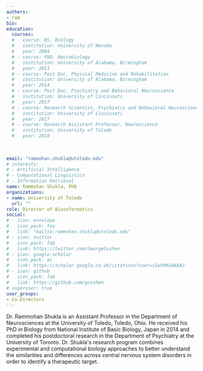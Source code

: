 ```yaml
---
authors:
- ram
bio: 
education:
  courses:
  # - course: BS, Biology
  #   institution: University of Nevada
  #   year: 2004
  # - course: PhD, Neurobiology
  #   institution: University of Alabama, Birmingham
  #   year: 2011
  # - course: Post Doc, Physical Medicine and Rehabilitation
  #   institution: University of Alabama, Birmingham
  #   year: 2014
  # - course: Post Doc, Psychiatry and Behavioral Neuroscience
  #   institution: University of Cincinnati
  #   year: 2017
  # - course: Research Scientist, Psychiatry and Behavioral Neuroscience
  #   institution: University of Cincinnati
  #   year: 2017
  # - course: Research Assistant Professor, Neuroscience
  #   institution: University of Toledo
  #   year: 2018
    
    
    
email: "rammohan.shukla@utoledo.edu"
# interests:
# - Artificial Intelligence
# - Computational Linguistics
# - Information Retrieval
name: Rammohan Shukla, PhD
organizations:
- name: University of Toledo
  url: ""
role: Director of Bioinformatics
social:
# - icon: envelope
#   icon_pack: fas
#   link: "mailto:rammohan.shukla@utoledo.edu"
# - icon: twitter
#   icon_pack: fab
#   link: https://twitter.com/GeorgeCushen
# - icon: google-scholar
#   icon_pack: ai
#   link: https://scholar.google.co.uk/citations?user=sIwtMXoAAAAJ
# - icon: github
#   icon_pack: fab
#   link: https://github.com/gcushen
# superuser: true
user_groups:
- Co-Directors
---
```


Dr. Rammohan Shukla is an Assistant Professor in the Department of Neurosciences at the University of Toledo, Toledo, Ohio. He received his PhD in Biology from National Institute of Basic Biology, Japan in 2014 and completed his postdoctoral research in the Department of Psychiatry at the University of Toronto. Dr. Shukla's research program combines experimental and computational biology approaches to better understand the similarities and differences across central nervous system disorders in order to identify a therapeutic target.

